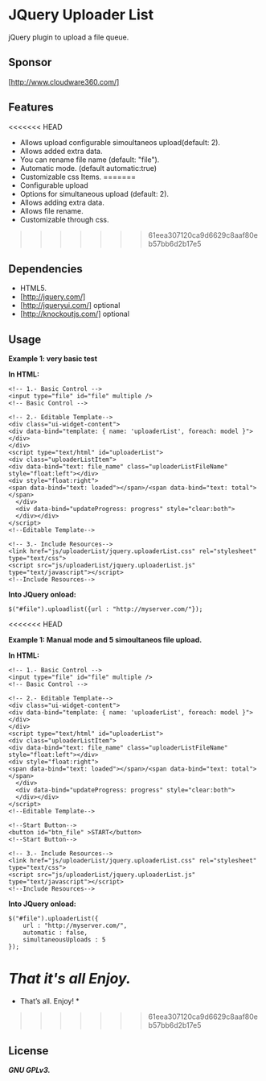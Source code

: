 JQuery Uploader List
====================

 jQuery plugin to upload a file queue.

Sponsor
-------

[http://www.cloudware360.com/]

Features
--------

<<<<<<< HEAD
 - Allows upload configurable
   simoultaneos upload(default: 2).
 - Allows added extra data.
 - You can rename file name (default: "file").
 - Automatic mode. (default automatic:true)
 - Customizable css Items.
=======
 - Configurable upload
 - Options for simultaneous upload (default: 2).
 - Allows adding extra data.
 - Allows file rename.
 - Customizable through css.
>>>>>>> 61eea307120ca9d6629c8aaf80eb57bb6d2b17e5

Dependencies
------------

 * HTML5. 
 * [http://jquery.com/]   
 * [http://jqueryui.com/]   optional
 * [http://knockoutjs.com/] optional

Usage
-----

**Example 1: very basic test**

**In HTML:**

    <!-- 1.- Basic Control -->
    <input type="file" id="file" multiple />
    <!-- Basic Control -->
    
    <!-- 2.- Editable Template-->
    <div class="ui-widget-content">
    <div data-bind="template: { name: 'uploaderList', foreach: model }"></div>
    </div>
    <script type="text/html" id="uploaderList">   
    <div class="uploaderListItem">
    <div data-bind="text: file_name" class="uploaderListFileName" style="float:left"></div>
    <div style="float:right">
    <span data-bind="text: loaded"></span>/<span data-bind="text: total"></span>
      </div>
      <div data-bind="updateProgress: progress" style="clear:both">  
      </div></div>
    </script>
    <!--Editable Template-->
    
    <!-- 3.- Include Resources-->
    <link href="js/uploaderList/jquery.uploaderList.css" rel="stylesheet" type="text/css">
    <script src="js/uploaderList/jquery.uploaderList.js" type="text/javascript"></script>
    <!--Include Resources-->

**Into JQuery onload:**

 

    $("#file").uploadlist({url : "http://myserver.com/"});

<<<<<<< HEAD

**Example 1: Manual mode and 5 simoultaneos file upload.**

**In HTML:**

    <!-- 1.- Basic Control -->
    <input type="file" id="file" multiple />
    <!-- Basic Control -->
    
    <!-- 2.- Editable Template-->
    <div class="ui-widget-content">
    <div data-bind="template: { name: 'uploaderList', foreach: model }"></div>
    </div>
    <script type="text/html" id="uploaderList">   
    <div class="uploaderListItem">
    <div data-bind="text: file_name" class="uploaderListFileName" style="float:left"></div>
    <div style="float:right">
    <span data-bind="text: loaded"></span>/<span data-bind="text: total"></span>
      </div>
      <div data-bind="updateProgress: progress" style="clear:both">  
      </div></div>
    </script>
    <!--Editable Template-->

    <!--Start Button-->
    <button id="btn_file" >START</button>
    <!--Start Button-->
    
    <!-- 3.- Include Resources-->
    <link href="js/uploaderList/jquery.uploaderList.css" rel="stylesheet" type="text/css">
    <script src="js/uploaderList/jquery.uploaderList.js" type="text/javascript"></script>
    <!--Include Resources-->

**Into JQuery onload:**

 

    $("#file").uploaderList({
        url : "http://myserver.com/",
        automatic : false,
        simultaneousUploads : 5
    }); 

*That it's all Enjoy.*
=======
* That’s all. Enjoy! *
>>>>>>> 61eea307120ca9d6629c8aaf80eb57bb6d2b17e5

License
-------

***GNU GPLv3.***


